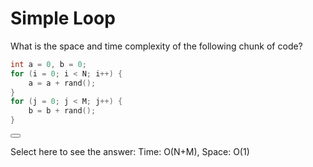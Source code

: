 # Simple Loop

What is the space and time complexity of the following chunk of code?

```C++
int a = 0, b = 0;
for (i = 0; i < N; i++) {
    a = a + rand();
}
for (j = 0; j < M; j++) {
    b = b + rand();
}
```


<button class="section" target="section1" show="Show next section" hide="Hide next section"></button>
<!--sec data-title="Answer" data-id="section0" data-show=false ces-->

Select here to see the answer: Time: O(N+M), Space: O(1)

<!--endsec-->